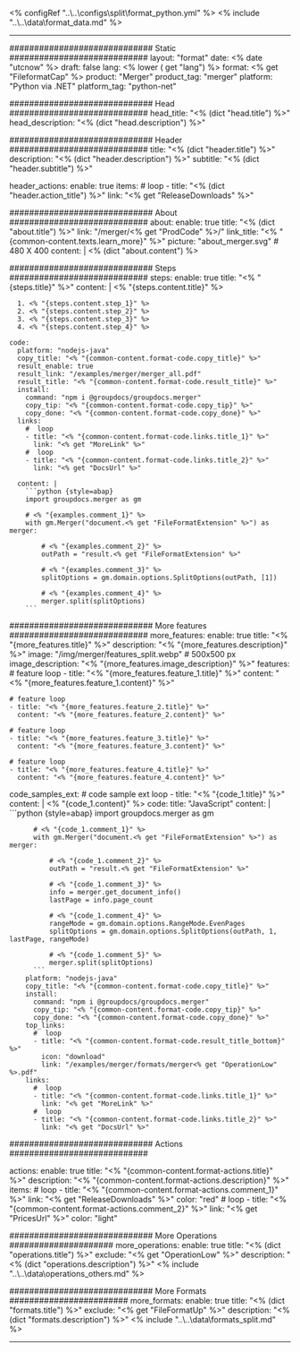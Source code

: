 <% configRef "..\\..\\configs\\split\\format_python.yml" %>
<% include "..\\..\\data\\format_data.md" %>

---
############################# Static ############################
layout: "format"
date:  <% date "utcnow" %>
draft: false
lang: <% lower ( get "lang") %>
format: <% get "FileformatCap" %>
product: "Merger"
product_tag: "merger"
platform: "Python via .NET"
platform_tag: "python-net"

############################# Head ############################
head_title: "<% (dict "head.title") %>"
head_description: "<% (dict "head.description") %>"

############################# Header ############################
title: "<% (dict "header.title") %>" 
description: "<% (dict "header.description") %>"
subtitle: "<% (dict "header.subtitle") %>" 

header_actions:
  enable: true
  items:
    #  loop
    - title: "<% (dict "header.action_title") %>"
      link: "<% get "ReleaseDownloads" %>"
      
############################# About ############################
about:
    enable: true
    title: "<% (dict "about.title") %>"
    link: "/merger/<% get "ProdCode" %>/"
    link_title: "<% "{common-content.texts.learn_more}" %>"
    picture: "about_merger.svg" # 480 X 400
    content: |
       <% (dict "about.content") %>

############################# Steps ############################
steps:
    enable: true
    title: "<% "{steps.title}" %>"
    content: |
      <% "{steps.content.title}" %>
      
      1. <% "{steps.content.step_1}" %>
      2. <% "{steps.content.step_2}" %>
      3. <% "{steps.content.step_3}" %>
      4. <% "{steps.content.step_4}" %>
   
    code:
      platform: "nodejs-java"
      copy_title: "<% "{common-content.format-code.copy_title}" %>"
      result_enable: true
      result_link: "/examples/merger/merger_all.pdf"
      result_title: "<% "{common-content.format-code.result_title}" %>"
      install:
        command: "npm i @groupdocs/groupdocs.merger"
        copy_tip: "<% "{common-content.format-code.copy_tip}" %>"
        copy_done: "<% "{common-content.format-code.copy_done}" %>"
      links:
        #  loop
        - title: "<% "{common-content.format-code.links.title_1}" %>"
          link: "<% get "MoreLink" %>"
        #  loop
        - title: "<% "{common-content.format-code.links.title_2}" %>"
          link: "<% get "DocsUrl" %>"
          
      content: |
        ```python {style=abap}
        import groupdocs.merger as gm

        # <% "{examples.comment_1}" %>
        with gm.Merger("document.<% get "FileFormatExtension" %>") as merger:
            
            # <% "{examples.comment_2}" %>
            outPath = "result.<% get "FileFormatExtension" %>"

            # <% "{examples.comment_3}" %>
            splitOptions = gm.domain.options.SplitOptions(outPath, [1])

            # <% "{examples.comment_4}" %>
            merger.split(splitOptions)
        ```            

############################# More features ############################
more_features:
  enable: true
  title: "<% "{more_features.title}" %>"
  description: "<% "{more_features.description}" %>"
  image: "/img/merger/features_split.webp" # 500x500 px
  image_description: "<% "{more_features.image_description}" %>"
  features:
    # feature loop
    - title: "<% "{more_features.feature_1.title}" %>"
      content: "<% "{more_features.feature_1.content}" %>"

    # feature loop
    - title: "<% "{more_features.feature_2.title}" %>"
      content: "<% "{more_features.feature_2.content}" %>"

    # feature loop
    - title: "<% "{more_features.feature_3.title}" %>"
      content: "<% "{more_features.feature_3.content}" %>"

    # feature loop
    - title: "<% "{more_features.feature_4.title}" %>"
      content: "<% "{more_features.feature_4.content}" %>"
      
  code_samples_ext:
    # code sample ext loop
    - title: "<% "{code_1.title}" %>"
      content: |
        <% "{code_1.content}" %>
      code:
        title: "JavaScript"
        content: |
          ```python {style=abap}
          import groupdocs.merger as gm
          
          # <% "{code_1.comment_1}" %>
          with gm.Merger("document.<% get "FileFormatExtension" %>") as merger:
            
              # <% "{code_1.comment_2}" %>
              outPath = "result.<% get "FileFormatExtension" %>"

              # <% "{code_1.comment_3}" %>
              info = merger.get_document_info()
              lastPage = info.page_count

              # <% "{code_1.comment_4}" %>
              rangeMode = gm.domain.options.RangeMode.EvenPages
              splitOptions = gm.domain.options.SplitOptions(outPath, 1, lastPage, rangeMode)

              # <% "{code_1.comment_5}" %>
              merger.split(splitOptions)
          ```
        platform: "nodejs-java"
        copy_title: "<% "{common-content.format-code.copy_title}" %>"
        install:
          command: "npm i @groupdocs/groupdocs.merger"
          copy_tip: "<% "{common-content.format-code.copy_tip}" %>"
          copy_done: "<% "{common-content.format-code.copy_done}" %>"
        top_links:
          #  loop
          - title: "<% "{common-content.format-code.result_title_bottom}" %>"
            icon: "download"
            link: "/examples/merger/formats/merger<% get "OperationLow" %>.pdf"
        links:
          #  loop
          - title: "<% "{common-content.format-code.links.title_1}" %>"
            link: "<% get "MoreLink" %>"
          #  loop
          - title: "<% "{common-content.format-code.links.title_2}" %>"
            link: "<% get "DocsUrl" %>"
            

            


############################# Actions ############################

actions:
  enable: true
  title: "<% "{common-content.format-actions.title}" %>"
  description: "<% "{common-content.format-actions.description}" %>"
  items:
    #  loop
    - title: "<% "{common-content.format-actions.comment_1}" %>"
      link: "<% get "ReleaseDownloads" %>"
      color: "red"
        #  loop
    - title: "<% "{common-content.format-actions.comment_2}" %>"
      link: "<% get "PricesUrl" %>"
      color: "light"


############################# More Operations #####################
more_operations:
    enable: true
    title: "<% (dict "operations.title") %>"
    exclude: "<% get "OperationLow" %>"
    description: "<% (dict "operations.description") %>"
<% include "..\\..\\data\\operations_others.md" %>

############################# More Formats ########################
more_formats:
    enable: true
    title: "<% (dict "formats.title") %>"
    exclude: "<% get "FileFormatUp" %>"
    description: "<% (dict "formats.description") %>"
<% include "..\\..\\data\\formats_split.md" %>

---